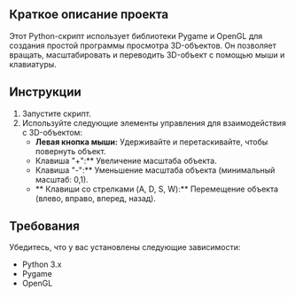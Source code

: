 ## Краткое описание проекта
Этот Python-скрипт использует библиотеки Pygame и OpenGL для создания простой программы просмотра 3D-объектов. Он позволяет вращать, масштабировать и переводить 3D-объект с помощью мыши и клавиатуры.

## Инструкции
1. Запустите скрипт.
2. Используйте следующие элементы управления для взаимодействия с 3D-объектом:
   - **Левая кнопка мыши:** Удерживайте и перетаскивайте, чтобы повернуть объект.
   - Клавиша "+":** Увеличение масштаба объекта.
   - Клавиша "-":** Уменьшение масштаба объекта (минимальный масштаб: 0,1).
   - ** Клавиши со стрелками (A, D, S, W):** Перемещение объекта (влево, вправо, вперед, назад).

## Требования
Убедитесь, что у вас установлены следующие зависимости:
- Python 3.x
- Pygame
- OpenGL
